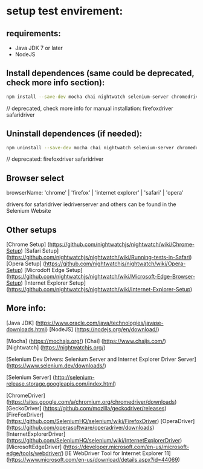# setup test envirement:

## requirements:

- Java JDK 7 or later
- NodeJS

## Install dependences (same could be deprecated, check more info section):

```bash
npm install --save-dev mocha chai nightwatch selenium-server chromedriver geckodriver operadriver iedriver
```
// deprecated, check more info for manual installation: firefoxdriver safaridriver 

## Uninstall dependences (if needed):

```bash
npm uninstall --save-dev mocha chai nightwatch selenium-server chromedriver geckodriver operadriver iedriver
```
// deprecated: firefoxdriver safaridriver

## Browser select

browserName: 'chrome' | 'firefox' | 'internet explorer' | 'safari' | 'opera'

drivers for safaridriver iedriverserver and others can be found in the Selenium Website

## Other setups

[Chrome Setup] (https://github.com/nightwatchjs/nightwatch/wiki/Chrome-Setup)
[Safari Setup] (https://github.com/nightwatchjs/nightwatch/wiki/Running-tests-in-Safari)
[Opera Setup] (https://github.com/nightwatchjs/nightwatch/wiki/Opera-Setup)
[Microdoft Edge Setup] (https://github.com/nightwatchjs/nightwatch/wiki/Microsoft-Edge-Browser-Setup)
[Internet Explorer Setup] (https://github.com/nightwatchjs/nightwatch/wiki/Internet-Explorer-Setup)

## More info:

[Java JDK] (https://www.oracle.com/java/technologies/javase-downloads.html)
[NodeJS] (https://nodejs.org/en/download/)

[Mocha] (https://mochajs.org/)
[Chai] (https://www.chaijs.com/)
[Nightwatch] (https://nightwatchjs.org/)

[Selenium Dev Drivers: Selenium Server and Internet Explorer Driver Server] (https://www.selenium.dev/downloads/)

[Selenium Server] (http://selenium-release.storage.googleapis.com/index.html)

[ChromeDriver] (https://sites.google.com/a/chromium.org/chromedriver/downloads)
[GeckoDriver] (https://github.com/mozilla/geckodriver/releases)
[FireFoxDriver] (https://github.com/SeleniumHQ/selenium/wiki/FirefoxDriver)
[OperaDriver] (https://github.com/operasoftware/operadriver/downloads)
[InternetExplorerDriver] (https://github.com/SeleniumHQ/selenium/wiki/InternetExplorerDriver)
[MicrosoftEdgeDriver] (https://developer.microsoft.com/en-us/microsoft-edge/tools/webdriver/)
[IE WebDriver Tool for Internet Explorer 11] (https://www.microsoft.com/en-us/download/details.aspx?id=44069)
